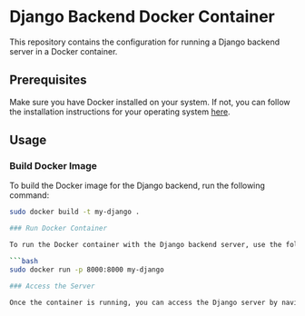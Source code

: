 # Django Backend Docker Container

This repository contains the configuration for running a Django backend server in a Docker container.

## Prerequisites

Make sure you have Docker installed on your system. If not, you can follow the installation instructions for your operating system [here](https://docs.docker.com/get-docker/).

## Usage

### Build Docker Image

To build the Docker image for the Django backend, run the following command:

```bash
sudo docker build -t my-django .

### Run Docker Container

To run the Docker container with the Django backend server, use the following command:

```bash
sudo docker run -p 8000:8000 my-django

### Access the Server

Once the container is running, you can access the Django server by navigating to http://localhost:8000 in your web browser.
